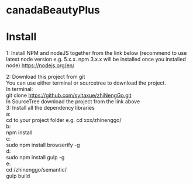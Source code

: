 # canadaBeautyPlus

# Install  
1: Install NPM and nodeJS together from the link below (recommend to use latest node version e.g. 5.x.x. npm 3.x.x will be installed once you installed node)
https://nodejs.org/en/  

2:  Download this project from git   
You can use either terminal or sourcetree to download the project.   
In terminal:   
git clone https://github.com/syltaxue/zhiNengGo.git   
In SourceTree download the project from the link above   
3: Install all the dependency libraries   
  a:    
  cd to your project folder e.g. cd xxx/zhinenggo/   
  b:   
  npm install   
  c:  
  sudo npm install browserify -g   
  d:   
  sudo npm install gulp -g   
  e:   
  cd /zhinenggo/semantic/   
  gulp build   
